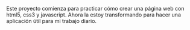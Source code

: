 Este proyecto comienza para practicar cómo crear una página web con html5, css3 y javascript. Ahora la estoy transformando para hacer una aplicación útil para mi trabajo diario. 
